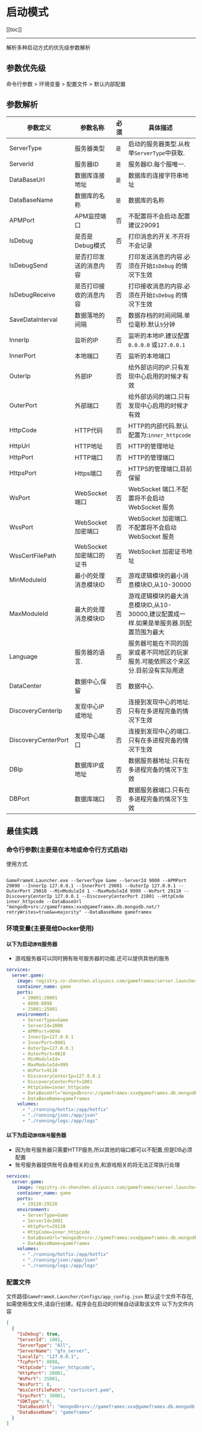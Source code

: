 # 启动模式

[[toc]]

---

解析多种启动方式的优先级参数解析

## 参数优先级

命令行参数 > 环境变量 > 配置文件 > 默认内部配置

## 参数解析

| 参数定义                | 参数名称              | 必须  | 具体描述                                               |
|---------------------|-------------------|-----|----------------------------------------------------|
| ServerType          | 服务器类型             | `是` | 启动的服务器类型.从枚举`ServerType`中获取.                       |
| ServerId            | 服务器ID             | `是` | 服务器ID.每个服唯一.                                       |
| DataBaseUrl         | 数据库连接地址           | `是` | 数据库的连接字符串地址                                        |
| DataBaseName        | 数据库的名称            | `是` | 数据库的名称                                             |
| APMPort             | APM监控端口           | 否   | 不配置将不会启动.配置建议29091                                 |
| IsDebug             | 是否是Debug模式        | 否   | 打印消息的开关.不开将不会记录                                    |
| IsDebugSend         | 是否打印发送的消息内容       | 否   | 打印发送消息的内容.必须在开始`IsDebug` 的情况下生效                    |
| IsDebugReceive      | 是否打印接收的消息内容       | 否   | 打印接收消息的内容.必须在开始`IsDebug` 的情况下生效                    |
| SaveDataInterval    | 数据落地的间隔           | 否   | 数据存档的时间间隔.单位毫秒.默认`5`分钟                             |
| InnerIp             | 监听的IP             | 否   | 监听的本地IP.建议配置`0.0.0.0` 或`127.0.0.1`                 |
| InnerPort           | 本地端口              | 否   | 监听的本地端口                                            |
| OuterIp             | 外部IP              | 否   | 给外部访问的IP.只有发现中心启用的时候才有效                            |
| OuterPort           | 外部端口              | 否   | 给外部访问的端口.只有发现中心启用的时候才有效                            |
| HttpCode            | HTTP代码            | 否   | HTTP的内部代码.默认配置为:`inner_httpcode`                   |
| HttpUrl             | HTTP地址            | 否   | HTTP的管理地址                                          |
| HttpPort            | HTTP端口            | 否   | HTTP的管理端口                                          |
| HttpsPort           | Https端口           | 否   | HTTPS的管理端口,目前保留                                    |
| WsPort              | WebSocket 端口      | 否   | WebSocket 端口.不配置将不会启动WebSocket 服务                  |
| WssPort             | WebSocket 加密端口    | 否   | WebSocket 加密端口.不配置将不会启动WebSocket 服务                |
| WssCertFilePath     | WebSocket 加密端口的证书 | 否   | WebSocket 加密证书地址                                   |
| MinModuleId         | 最小的处理消息模块ID       | 否   | 游戏逻辑模块的最小消息模块ID,从10-30000                          |
| MaxModuleId         | 最大的处理消息模块ID       | 否   | 游戏逻辑模块的最大消息模块ID,从10-30000,建议配置成一样.如果是单服务器.则配置范围为最大 |
| Language            | 服务器的语言.           | 否   | 服务器可能在不同的国家或者不同地区的玩家服务.可能依照这个来区分.目前没有实际用途          |
| DataCenter          | 数据中心,保留           | 否   | 数据中心.                                              |
| DiscoveryCenterIp   | 发现中心IP或地址         | 否   | 连接到发现中心的地址.只有在多进程完备的情况下生效                          |
| DiscoveryCenterPort | 发现中心端口            | 否   | 连接到发现中心的端口.只有在多进程完备的情况下生效                          |
| DBIp                | 数据库IP或地址          | 否   | 数据服务器地址.只有在多进程完备的情况下生效                             |
| DBPort              | 数据库端口             | 否   | 数据服务器端口.只有在多进程完备的情况下生效                             |

## 最佳实践

### 命令行参数(主要是在本地或命令行方式启动)

使用方式.

```shell

GameFrameX.Launcher.exe --ServerType Game --ServerId 9000 --APMPort 29090 --InnerIp 127.0.0.1 --InnerPort 29001 --OuterIp 127.0.0.1 --OuterPort 29010 --MinModuleId 1 --MaxModuleId 9999 --WsPort 29110 --DiscoveryCenterIp 127.0.0.1 --DiscoveryCenterPort 21001 --HttpCode inner_httpcode --DataBaseUrl "mongodb+srv://gameframex:xxx@gameframex.db.mongodb.net/?retryWrites=true&w=majority" --DataBaseName gameframex

```

### 环境变量(主要是给Docker使用)

#### 以下为启动`游戏`服务器

- 游戏服务器可以同时拥有账号服务器的功能.还可以提供其他的服务

```yaml
services:
  server.game:
    image: registry.cn-shenzhen.aliyuncs.com/gameframex/server.launcher:1.0.0
    container_name: game
    ports:
      - 20001:20001
      - 8898:8898
      - 25001:25001
    environment:
      - ServerType=Game
      - ServerId=1000
      - APMPort=9090
      - InnerIp=127.0.0.1
      - InnerPort=9001
      - OuterIp=127.0.0.1
      - OuterPort=9010
      - MinModuleId=
      - MaxModuleId=999
      - WsPort=9110
      - DiscoveryCenterIp=127.0.0.1
      - DiscoveryCenterPort=1001
      - HttpCode=inner_httpcode
      - DataBaseUrl="mongodb+srv://gameframex:xxx@gameframex.db.mongodb.net/?retryWrites=true&w=majority"
      - DataBaseName=gameframex
    volumes:
      - "./running/hotfix:/app/hotfix"
      - "./running/json:/app/json"
      - "./running/logs:/app/logs"
```

#### 以下为启动`游戏账号`服务器

- 因为账号服务器只需要HTTP服务,所以其他的端口都可以不配置,但是DB必须配置
- 账号服务器提供账号自身相关的业务,和游戏相关的将无法正常执行处理

```yaml
services:
  server.game:
    image: registry.cn-shenzhen.aliyuncs.com/gameframex/server.launcher:1.0.0
    container_name: game
    ports:
      - 29120:29120
    environment:
      - ServerType=Game
      - ServerId=1001
      - HttpPort=29120
      - HttpCode=inner_httpcode
      - DataBaseUrl="mongodb+srv://gameframex:xxx@gameframex.db.mongodb.net/?retryWrites=true&w=majority"
      - DataBaseName=gameframex
    volumes:
      - "./running/hotfix:/app/hotfix"
      - "./running/json:/app/json"
      - "./running/logs:/app/logs"
```

### 配置文件

文件路径`GameFrameX.Launcher/Configs/app_config.json`
默认这个文件不存在,如需使用改文件,请自行创建。程序会在启动的时候自动读取该文件
以下为文件内容

```json
[
  {
    "IsDebug": true,
    "ServerId": 1001,
    "ServerType": "All",
    "ServerName": "gfx_server",
    "LocalIp": "127.0.0.1",
    "TcpPort": 8898,
    "HttpCode": "inner_httpcode",
    "HttpPort": 20001,
    "WsPort": 25001,
    "WssPort": 0,
    "WssCertFilePath": "certs/cert.pem",
    "GrpcPort": 30001,
    "SDKType": 0,
    "DataBaseUrl": "mongodb+srv://gameframex:xxx@gameframex.db.mongodb.net/?retryWrites=true&w=majority",
    "DataBaseName": "gameframex"
  }
]

```


